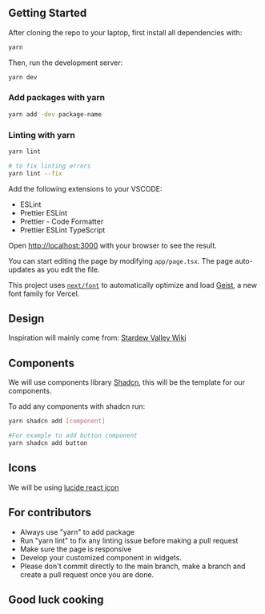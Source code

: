 ## Getting Started

After cloning the repo to your laptop, first install all dependencies with:

```bash
yarn

```

Then, run the development server:

```bash
yarn dev

```

### Add packages with yarn

```bash
yarn add -dev package-name

```

### Linting with yarn

```bash
yarn lint

# to fix linting errors
yarn lint --fix
```

Add the following extensions to your VSCODE:

- ESLint
- Prettier ESLint
- Prettier - Code Formatter
- Prettier ESLint TypeScript

Open [http://localhost:3000](http://localhost:3000) with your browser to see the result.

You can start editing the page by modifying `app/page.tsx`. The page auto-updates as you edit the file.

This project uses [`next/font`](https://nextjs.org/docs/app/building-your-application/optimizing/fonts) to automatically optimize and load [Geist](https://vercel.com/font), a new font family for Vercel.

## Design

Inspiration will mainly come from: [Stardew Valley Wiki](https://www.stardewvalleywiki.com/Stardew_Valley_Wiki)

## Components 

We will use components library [Shadcn](https://ui.shadcn.com/), this will be the template for our components.

To add any components with shadcn run:
```bash
yarn shadcn add [component]

#For example to add button component
yarn shadcn add button

```
## Icons

We will be using [lucide react icon](https://lucide.dev/icons/)

## For contributors

- Always use "yarn" to add package
- Run "yarn lint" to fix any linting issue before making a pull request
- Make sure the page is responsive
- Develop your customized component in widgets. 
- Please don't commit directly to the main branch, make a branch and create a pull request once you are done.

## Good luck cooking


